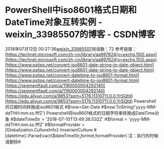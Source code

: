 # PowerShell中iso8601格式日期和DateTime对象互转实例 - weixin_33985507的博客 - CSDN博客
2018年07月12日 00:27:36[weixin_33985507](https://me.csdn.net/weixin_33985507)阅读数：72
参考链接：
[https://technet.microsoft.com/zh-cn/library/aa997624(v=exchg.150).aspx](https://technet.microsoft.com/zh-cn/library/aa997624(v=exchg.150).aspx)
[https://www.pstips.net/convert-iso8601-date-string-to-date-object.html](https://www.pstips.net/convert-iso8601-date-string-to-date-object.html)
[https://www.pstips.net/convert-datetime-to-iso8601-format.html](https://www.pstips.net/convert-datetime-to-iso8601-format.html)
[https://segmentfault.com/a/1190000004292140](https://segmentfault.com/a/1190000004292140)
[https://edu.aliyun.com/a/9853?spm=5176.11310711.0.0.YrSQfd](https://edu.aliyun.com/a/9853?spm=5176.11310711.0.0.YrSQfd)
Powershell将日期时间转换成iso8601格式
#$now=Get-Date
#$now.ToString('yyyy-MM-ddTHH:mm:ss.fffZ')
Powershell将iso8601格式的日期字符串转换成DateTime对象
#$dateTimeStr = '2018-07-10T13:49:38.532Z'
#$format = 'yyyy-MM-ddTHH:mm:ss.fffZ'
#$formatProvider = [Globalization.CultureInfo]::InvariantCulture
#[datetime]::ParseExact($dateTimeStr,$format,$formatProvider)
注：执行的时候请删除#
